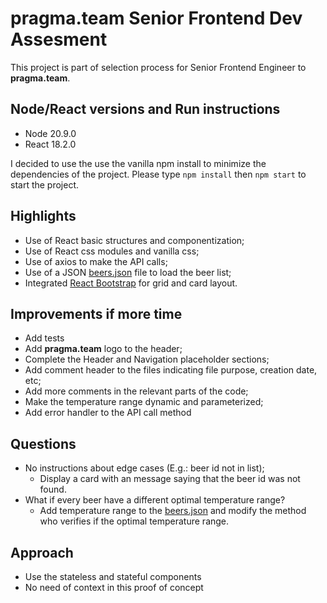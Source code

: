 # **pragma.team** Senior Frontend Dev Assesment

This project is part of selection process for Senior Frontend Engineer to **pragma.team**.

## Node/React versions and Run instructions

- Node 20.9.0
- React 18.2.0

I decided to use the use the vanilla npm install to minimize the dependencies of the project.
Please type `npm install` then `npm start` to start the project.

## Highlights

- Use of React basic structures and componentization;
- Use of React css modules and vanilla css;
- Use of axios to make the API calls;
- Use of a JSON [beers.json](./src/data/beers.json) file to load the beer list;
- Integrated [React Bootstrap](https://react-bootstrap.netlify.app/) for grid and card layout.

## Improvements if more time

- Add tests
- Add **pragma.team** logo to the header;
- Complete the Header and Navigation placeholder sections;
- Add comment header to the files indicating file purpose, creation date, etc;
- Add more comments in the relevant parts of the code;
- Make the temperature range dynamic and parameterized;
- Add error handler to the API call method

## Questions

- No instructions about edge cases (E.g.: beer id not in list);
    - Display a card with an message saying that the beer id was not found.
- What if every beer have a different optimal temperature range?
    - Add temperature range to the [beers.json](./src/data/beers.json) and modify the method who verifies if the optimal temperature range. 

## Approach

- Use the stateless and stateful components
- No need of context in this proof of concept

